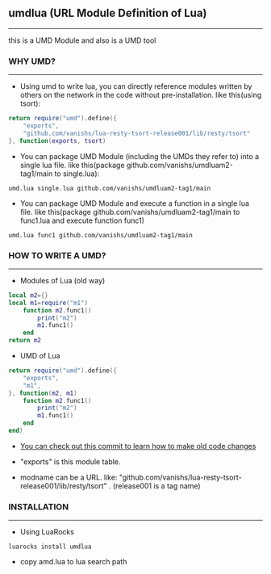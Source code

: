 ## umdlua (URL Module Definition of Lua)
----------------------------
this is a UMD Module and also is a UMD tool


### WHY UMD? 
----------------------------
- Using umd to write lua, you can directly reference modules written by others on the network in the code without pre-installation. like this(using tsort):
```lua
return require("umd").define({
    "exports",
    "github.com/vanishs/lua-resty-tsort-release001/lib/resty/tsort"
}, function(exports, tsort)
```
- You can package UMD Module (including the UMDs they refer to) into a single lua file. like this(package github.com/vanishs/umdluam2-tag1/main to single.lua):
```shell
umd.lua single.lua github.com/vanishs/umdluam2-tag1/main
```
- You can package UMD Module and execute a function in a single lua file. like this(package github.com/vanishs/umdluam2-tag1/main to func1.lua and execute function func1)
```shell
umd.lua func1 github.com/vanishs/umdluam2-tag1/main
```

### HOW TO WRITE A UMD?
----------------------------

- Modules of Lua (old way)
```lua
local m2={}
local m1=require("m1")
    function m2.func1()
        print("m2")
        m1.func1()
    end
return m2
```
- UMD of Lua
```lua
return require("umd").define({
    "exports",
    "m1",
}, function(m2, m1)
    function m2.func1()
        print("m2")
        m1.func1()
    end
end)
```

- [You can check out this commit to learn how to make old code changes](https://github.com/vanishs/lua-resty-tsort/commit/81a5634954be9bddcf1020f7a376f44bc297da36)

- "exports" is this module table.
- modname can be a URL. like: "github.com/vanishs/lua-resty-tsort-release001/lib/resty/tsort" . (release001 is a tag name)
### INSTALLATION
----------------------------
- Using LuaRocks
```shell
luarocks install umdlua
```
- copy amd.lua to lua search path

